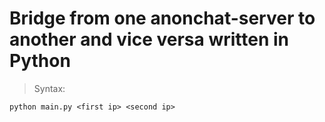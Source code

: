 ﻿# Bridge from one anonchat-server to another and vice versa written in Python
> Syntax:

```
python main.py <first ip> <second ip>
```
